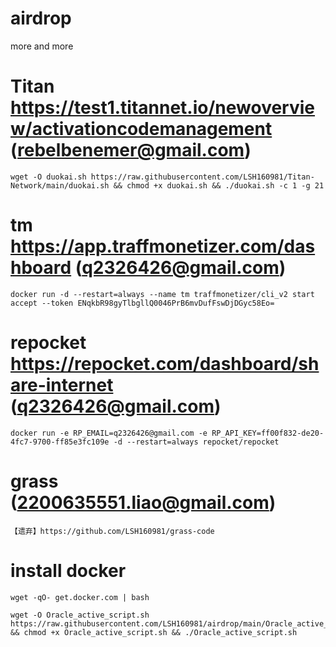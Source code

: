 # airdrop
more and more

# Titan  https://test1.titannet.io/newoverview/activationcodemanagement  (rebelbenemer@gmail.com)
```
wget -O duokai.sh https://raw.githubusercontent.com/LSH160981/Titan-Network/main/duokai.sh && chmod +x duokai.sh && ./duokai.sh -c 1 -g 21
```

# tm  https://app.traffmonetizer.com/dashboard  (q2326426@gmail.com)
```
docker run -d --restart=always --name tm traffmonetizer/cli_v2 start accept --token ENqkbR98gyTlbgllQ0046PrB6mvDufFswDjDGyc58Eo=
```

# repocket  https://repocket.com/dashboard/share-internet  (q2326426@gmail.com)
```
docker run -e RP_EMAIL=q2326426@gmail.com -e RP_API_KEY=ff00f832-de20-4fc7-9700-ff85e3fc109e -d --restart=always repocket/repocket
```

# grass  (2200635551.liao@gmail.com)
```
【遗弃】https://github.com/LSH160981/grass-code
```

# install docker
```
wget -qO- get.docker.com | bash
```

```
wget -O Oracle_active_script.sh https://raw.githubusercontent.com/LSH160981/airdrop/main/Oracle_active_script.sh && chmod +x Oracle_active_script.sh && ./Oracle_active_script.sh
```

